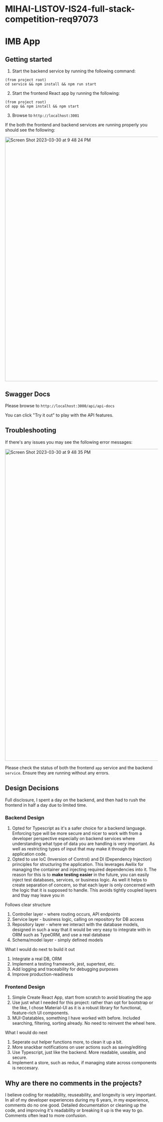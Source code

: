 # MIHAI-LISTOV-IS24-full-stack-competition-req97073

# IMB App

## Getting started
1. Start the backend service by running the following command:

```
(from project root)
cd service && npm install && npm run start
```

2. Start the frontend React app by running the following:

```
(from project root)
cd app && npm install && npm start
```

3. Browse to `http://localhost:3001`

If the both the frontend and backend services are running properly you should see the following:

<img width="805" alt="Screen Shot 2023-03-30 at 9 48 24 PM" src="https://user-images.githubusercontent.com/7937856/229027274-a332640d-62f5-4230-b5b5-7558baf11cc4.png">


## Swagger Docs

Please browse to `http://localhost:3000/api/api-docs`

You can click "Try it out" to play with the API features.

## Troubleshooting

If there's any issues you may see the following error messages:

<img width="1027" alt="Screen Shot 2023-03-30 at 9 48 35 PM" src="https://user-images.githubusercontent.com/7937856/229027312-9b97e9b2-5932-4db0-9001-0d5bc73288f7.png">

Please check the status of both the frontend `app` service and the backend `service`. Ensure they are running without any errors.

## Design Decisions
Full disclosure, I spent a day on the backend, and then had to rush the frontend in half a day due to limited time.

### Backend Design
1. Opted for Typescript as it's a safer choice for a backend language. Enforcing type will be more secure and nicer to work with from a developer perspective especially on backend services where understanding what type of data you are handling is very important. As well as restricting types of input that may make it through the application code.
2. Opted to use IoC (Inversion of Control) and DI (Dependency Injection) principles for structuring the application. This leverages Awilix for managing the container and injecting required dependencies into it. The reason for this is to **make testing easier** in the future, you can easily inject test databases, services, or business logic. As well it helps to create separation of concern, so that each layer is only concerned with the logic that it is supposed to handle. This avoids tightly coupled layers and thay may leave you in 

Follows clear structure
1. Controller layer - where routing occurs, API endpoints
2. Service layer - business logic, calling on repository for DB access
3. Repository layer - where we interact with the database models, designed in such a way that it would be very easy to integrate with in ORM such as TypeORM, and use a real database
4. Schema/model layer - simply defined models

What I would do next to build it out
1. Integrate a real DB, ORM
2. Implement a testing framework, jest, supertest, etc.
3. Add logging and traceability for debugging purposes
4. Improve production-readiness

### Frontend Design
1. Simple Create React App, start from scratch to avoid bloating the app
2. Use just what I needed for this project: rather than opt for bootstrap or the like, I chose Material-UI as it is a robust library for functional, feature-rich UI components.
3. MUI-Datatables, something I have worked with before. Included searching, filtering, sorting already. No need to reinvent the wheel here.

What I would do next
1. Seperate out helper functions more, to clean it up a bit.
2. More snackbar notifications on user actions such as saving/editing
3. Use Typescript, just like the backend. More readable, useable, and secure.
4. Implement a store, such as redux, if managing state across components is neccesary.

## Why are there no comments in the projects?
I believe coding for readability, reuseability, and longevity is very important. In all of my developer experiences during my 6 years, in my experience, comments do no one good. Detailed documentation or cleaning up the code, and improving it's readability or breaking it up is the way to go. Comments often lead to more confusion.
